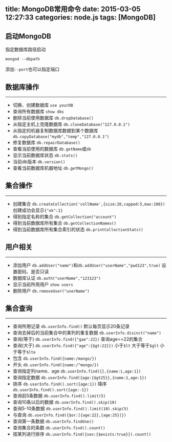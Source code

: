 title: MongoDB常用命令
date: 2015-03-05 12:27:33
categories: node.js
tags: [MongoDB]
---
<!--more-->
## 启动MongoDB
指定数据库路径启动
```shell
mongod --dbpath 
```
添加`--port`也可以指定端口

## 数据库操作
---
- 切换、创建数据库	`use yourDB`
- 查询所有数据库	`show dbs`
- 删除当前使用数据库	`db.dropDatabase()`
- 从指定主机上克隆数据库	`db.cloneDatabase("127.0.0.1")`
- 从指定的机器复制数据库数据到某个数据库	`db.copyDatabase("mydb","temp","127.0.0.1")`
- 修复数据库	`db.repairDatabase()`
- 查看当前使用的数据库	`db.getName`或`db`
- 显示当前数据库状态 `db.stats()`
- 当前db版本	`db.version()`
- 查看当前数据库机器地址	`db.getMongo()`

## 集合操作
---
- 创建集合	`db.createCollection('collName',{size:20,capped:5,max:100})` 创建成功会显示`{"ok":1}`
- 得到指定名称的集合	`db.getCollection("account")`
- 得到当前数据库所有集合	`db.getCollectionNames()`
- 得到当前数据库所有集合索引的状态	`db.printCollectionStats()`

## 用户相关
---
- 添加用户	`db.addUser("name")`和`db.addUser("userName","pwd123",true)` 设置密码、是否只读
- 数据库认证	`db.auth("userName","123123")`
- 显示当前所用用户	`show users`
- 删除用户	`db.removeUser("userName")`

## 集合查询
---
- 查询所用记录	`db.userInfo.find()` 默认每页显示20条记录
- 查询去掉后的当前集合中的某列的重复数据	`db.userInfo.disinct("name")`
- 查询(等于) `db.userInfo.find({"gae":22})` 查询age==22的集合
- 查询(大于)	`db.userInfo.find({"age":{$gt:22}})` 
	小于`$lt` 大于等于`$glt` 小于等于`$lte` 
- 包含	`db.userInfo.find({name:/mongo/})`
- 开头	`db.userInfo.find({name:/^mongo/})`
- 查询指定列name、age	`db.userInfo.find({},{name:1,age:1})`
- 查询指定数据	`db.userInfo.find({age:{$gt25}},{name:1,age:1})`
- 排序	`db.userInfo.find().sort({age:1})`
	降序	`db.userInfo.find().sort({age:-1})`
- 查询前5条数据	`db.userInfo.find().limit(5)`
- 查询10条以后的数据	`db.userInfo.find().skip(10)`
- 查询5-10条数据	`db.userInfo.find().limit(10).skip(5)`
- 与查询	`db.userInfo.find({$or:[{age:22},{age:25}]})`
- 查询第一条数据	`db.userInfo.findOne()`
- 查询集合的条数	`db.userInfo.find().count()`
- 按某列进行排序	`db.userInfo.find({sex:{$exists:true}}).count()`

